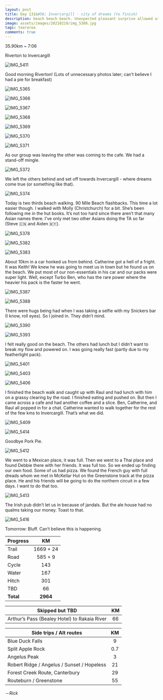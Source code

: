 ```yaml
---
layout: post
title: Day 131&#58; Invercargill - city of dreams (to finish)
description: beach beach beach. Unexpected pleasant surprise allowed us to get to the destination quicker. 
image: assets/images/20210219/img_5388.jpg
tags: teararoa
comments: true
---
```


35.90km ~ 7:06

Riverton to Invercargill

![IMG_5411](/assets/images/20210219/img_5411.jpg)

Good morning Riverton! (Lots of unnecessary photos later; can’t believe I had a pie for breakfast)

![IMG_5365](/assets/images/20210219/img_5365.jpg)

![IMG_5366](/assets/images/20210219/img_5366.jpg)

![IMG_5367](/assets/images/20210219/img_5367.jpg)

![IMG_5368](/assets/images/20210219/img_5368.jpg)

![IMG_5369](/assets/images/20210219/img_5369.jpg)

![IMG_5370](/assets/images/20210219/img_5370.jpg)

![IMG_5371](/assets/images/20210219/img_5371.jpg)

As our group was leaving the other was coming to the cafe. We had a stand-off mingle. 

![IMG_5372](/assets/images/20210219/img_5372.jpg)

We left the others behind and set off towards Invercargill - where dreams come true (or something like that). 

![IMG_5374](/assets/images/20210219/img_5374.jpg)

Today is two thirds beach walking. 90 Mile Beach flashbacks. This time a lot easier though. I walked with Molly (Christchurch) for a bit. She’s been following me in the hut books. It’s not too hard since there aren’t that many Asian names there. I’ve only met two other Asians doing the TA so far (Steve 🇨🇳 and Aiden 🇲🇾). 

![IMG_5378](/assets/images/20210219/img_5378.jpg)

![IMG_5382](/assets/images/20210219/img_5382.jpg)

![IMG_5383](/assets/images/20210219/img_5383.jpg)

About 10km in a car honked us from behind. Catherine got a hell of a fright. It was Keith! We knew he was going to meet us in town but he found us on the beach. We put most of our non-essentials in his car and our packs were super light. Well, except Turbo Ben, who has the rare power where the heavier his pack is the faster he went. 

![IMG_5387](/assets/images/20210219/img_5387.jpg)

![IMG_5388](/assets/images/20210219/img_5388.jpg)

There were hugs being had when I was taking a selfie with my Snickers bar (I know, roll eyes). So I joined in. They didn’t mind. 

![IMG_5390](/assets/images/20210219/img_5390.jpg)

![IMG_5393](/assets/images/20210219/img_5393.jpg)

I felt really good on the beach. The others had lunch but I didn’t want to break my flow and powered on. I was going really fast (partly due to my featherlight pack). 

![IMG_5401](/assets/images/20210219/img_5401.jpg)

![IMG_5403](/assets/images/20210219/img_5403.jpg)

![IMG_5406](/assets/images/20210219/img_5406.jpg)

I finished the beach walk and caught up with Raul and had lunch with him on a grassy clearing by the road. I finished eating and pushed on. But then I came across a cafe and had another coffee and a slice. Ben, Catherine, and Raul all popped in for a chat. Catherine wanted to walk together for the rest of the few kms to Invercargill. That’s what we did. 

![IMG_5409](/assets/images/20210219/img_5409.jpg)

![IMG_5414](/assets/images/20210219/img_5414.jpg)

Goodbye Pork Pie. 

![IMG_5412](/assets/images/20210219/img_5412.jpg)

We went to a Mexican place, it was full. Then we went to a Thai place and found Debbie there with her friends. It was full too. So we ended up finding our own food. Some of us had pizza. We found the French guy with full dreads whom we met in McKellar Hut on the Greenstone track at the pizza place. He and his friends will be going to do the northern circuit in a few days. I want to do that too.  

![IMG_5413](/assets/images/20210219/img_5413.jpg)

The Irish pub didn’t let us in because of jandals. But the ale house had no qualms taking our money. Toast to that. 

![IMG_5416](/assets/images/20210219/img_5416.jpg)

Tomorrow: Bluff. Can’t believe this is happening. 


| Progress | KM |
| ---- |:----:|
| Trail | 1669 + 24 |
| Road | 585 + 9 |
| Cycle | 143 |
| Water | 167 |
| Hitch | 301 |
| TBD | 66 |
| **Total** | **2964** |

| Skipped but TBD | KM |
| ---- |:----:|
| Arthur’s Pass (Bealey Hotel) to Rakaia River | 66 |

| Side trips / Alt routes | KM |
| ---- |:----:|
| Blue Duck Falls | 9 |
| Split Apple Rock | 0.7 |
| Angelus Peak | 3 |
| Robert Ridge / Angelus / Sunset / Hopeless | 21 |
| Forest Creek Route, Canterbury | 29 |
| Routeburn / Greenstone | 55 |

－_Rick_